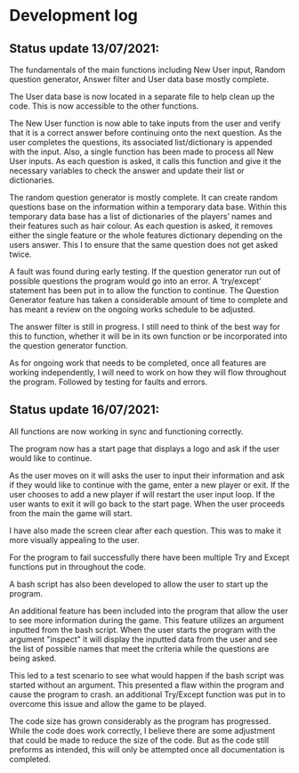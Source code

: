 # Development log

 

## Status update 13/07/2021:

The fundamentals of the main functions including New User input, Random question generator, Answer filter and User data base mostly complete. 

The User data base is now located in a separate file to help clean up the code. This is now accessible to the other functions.

The New User function is now able to take inputs from the user and verify that it is a correct answer before continuing onto the next question. As the user completes the questions, its associated list/dictionary is appended with the input. Also, a single function has been made to process all New User inputs. As each question is asked, it calls this function and give it the necessary variables to check the answer and update their list or dictionaries.

The random question generator is mostly complete. It can create random questions base on the information within a temporary data base. Within this temporary data base has a list of dictionaries of the players’ names and their features such as hair colour. As each question is asked, it removes either the single feature or the whole features dictionary depending on the users answer. This I to ensure that the same question does not get asked twice.

A fault was found during early testing. If the question generator run out of possible questions the program would go into an error. A ‘try/except’ statement has been put in to allow the function to continue. The Question Generator feature has taken a considerable amount of time to complete and has meant a review on the ongoing works schedule to be adjusted.

The answer filter is still in progress. I still need to think of the best way for this to function, whether it will be in its own function or be incorporated into the question generator function.

As for ongoing work that needs to be completed, once all features are working independently, I will need to work on how they will flow throughout the program. Followed by testing for faults and errors.

## Status update 16/07/2021:
All functions are now working in sync and functioning correctly.

The program now has a start page that displays a logo and ask if the user would like to continue.

As the user moves on it will asks the user to input their information and ask if they would like to continue with the game, enter a new player or exit. If the user chooses to add a new player if will restart the user input loop. If the user wants to exit it will go back to the start page. When the user proceeds from the main the game will start.

I have also made the screen clear after each question. This was to make it more visually appealing to the user.

For the program to fail successfully there have been multiple Try and Except functions put in throughout the code.

A bash script has also been developed to allow the user to start up the program.

An additional feature has been included into the program that allow the user to see more information during the game. This feature utilizes an argument inputted from the bash script. When the user starts the program with the argument "inspect" it will display the inputted data from the user and see the list of possible names that meet the criteria while the questions are being asked.  

This led to a test scenario to see what would happen if the bash script was started without an argument. This presented a flaw within the program and cause the program to crash. an additional Try/Except function was put in to overcome this issue and allow the game to be played.

The code size has grown considerably as the program has progressed. While the code does work correctly, I believe there are some adjustment that could be made to reduce the size of the code. But as the code still preforms as intended, this will only be attempted once all documentation is completed.